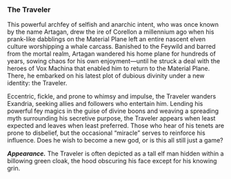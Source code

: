 ### The Traveler

This powerful archfey of selfish and anarchic intent, who was once known by the name Artagan, drew the ire of Corellon a millennium ago when his prank-like dabblings on the Material Plane left an entire nascent elven culture worshipping a whale carcass. Banished to the Feywild and barred from the mortal realm, Artagan wandered his home plane for hundreds of years, sowing chaos for his own enjoyment—until he struck a deal with the heroes of Vox Machina that enabled him to return to the Material Plane. There, he embarked on his latest plot of dubious divinity under a new identity: the Traveler.

Eccentric, fickle, and prone to whimsy and impulse, the Traveler wanders Exandria, seeking allies and followers who entertain him. Lending his powerful fey magics in the guise of divine boons and weaving a spreading myth surrounding his secretive purpose, the Traveler appears when least expected and leaves when least preferred. Those who hear of his tenets are prone to disbelief, but the occasional “miracle” serves to reinforce his influence. Does he wish to become a new god, or is this all still just a game?

**_Appearance._** The Traveler is often depicted as a tall elf man hidden within a billowing green cloak, the hood obscuring his face except for his knowing grin.